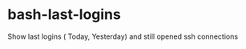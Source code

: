 bash-last-logins
================

Show last logins ( Today, Yesterday) and still opened ssh connections
